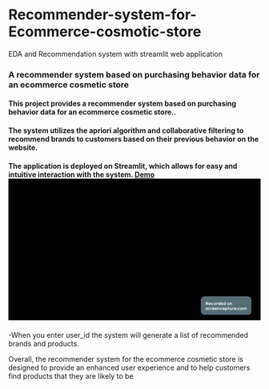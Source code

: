 # Recommender-system-for-Ecommerce-cosmotic-store

EDA and Recommendation system with streamlit web application
### A  recommender system based on purchasing behavior data for an ecommerce cosmetic store
####  This project provides a recommender system based on purchasing behavior data for an ecommerce cosmetic store..

#### The system utilizes the apriori algorithm and collaborative filtering to recommend brands to customers based on their previous behavior on the website. 
#### The application is deployed on Streamlit, which allows for easy and intuitive interaction with the system. [Demo](https://aya-ai-2022-aya-app1-44d4h6.streamlit.app/) ![](https://github.com/Aya-Ai-2022/Recommender-system-for-Ecommerce-cosmotic-store/blob/main/demo_streamlit.gif)

-When you enter user_id  the system will generate a list of recommended brands and products.

Overall, the recommender system for the ecommerce cosmetic store is designed to provide an enhanced user experience and to help customers find products that they are likely to be 


